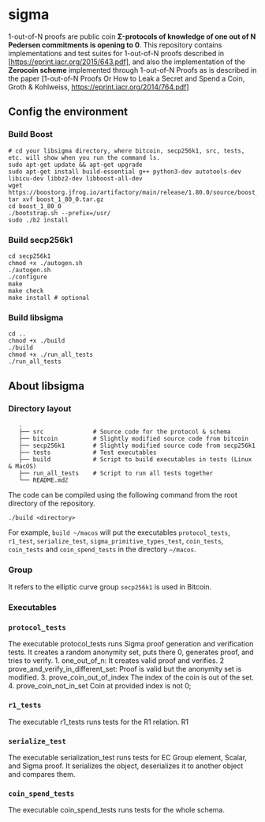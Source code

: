 # sigma

1-out-of-N proofs are public coin **Σ-protocols of knowledge of one out of N Pedersen commitments is opening to 0**.
This repository contains implementations and test suites for 1-out-of-N proofs described in [https://eprint.iacr.org/2015/643.pdf],
and also  the implementation of the **Zerocoin scheme** implemented through 1-out-of-N Proofs as is described in the paper  [1-out-of-N Proofs  Or How to Leak a Secret and Spend a Coin, Groth & Kohlweiss, https://eprint.iacr.org/2014/764.pdf]

## Config the environment

### Build Boost

```
# cd your libsigma directory, where bitcoin, secp256k1, src, tests, etc. will show when you run the command ls. 
sudo apt-get update && apt-get upgrade
sudo apt-get install build-essential g++ python3-dev autotools-dev libicu-dev libbz2-dev libboost-all-dev
wget https://boostorg.jfrog.io/artifactory/main/release/1.80.0/source/boost_1_80_0.tar.gz
tar xvf boost_1_80_0.tar.gz
cd boost_1_80_0
./bootstrap.sh --prefix=/usr/
sudo ./b2 install
```

### Build  secp256k1

```
cd secp256k1
chmod +x ./autogen.sh
./autogen.sh
./configure
make
make check
make install # optional
```

### Build libsigma

```
cd ..
chmod +x ./build
./build
chmod +x ./run_all_tests
./run_all_tests
```

## About libsigma

### Directory layout

````
   .
   ├── src              # Source code for the protocol & schema
   ├── bitcoin          # Slightly modified source code from bitcoin
   ├── secp256k1        # Slightly modified source code from secp256k1
   ├── tests            # Test executables
   ├── build            # Script to build executables in tests (Linux & MacOS)
   ├── run_all_tests    # Script to run all tests together
   └── README.mdℤ
````

The code can be compiled using the following command from the root directory of the repository.

``./build <directory>``

For example, ``build ~/macos`` will put the executables ``protocol_tests``, ``r1_test``, ``serialize_test``, ``sigma_primitive_types_test``, ``coin_tests``, ``coin_tests`` and ``coin_spend_tests`` in the directory ``~/macos``.

### Group

It refers to the elliptic curve group ``secp256k1`` is used in Bitcoin.

### Executables

### ``protocol_tests``

The executable protocol_tests runs Sigma proof generation and verification tests. It creates a random anonymity set, puts there 0, generates proof, and tries to verify.
    1. one_out_of_n:                        It creates valid proof and verifies.
    2  prove_and_verify_in_different_set:   Proof is valid but the anonymity set is modified.
    3. prove_coin_out_of_index              The index of the coin is out of the set.
    4. prove_coin_not_in_set                Coin at provided index is not 0;

### ``r1_tests``

The executable r1_tests runs tests for the R1 relation. R1

### ``serialize_test``

The executable serialization_test runs tests for EC Group element, Scalar, and Sigma proof. It serializes the object, deserializes it to another object and compares them.

### ``coin_spend_tests``

The executable coin_spend_tests runs tests for the whole schema.
